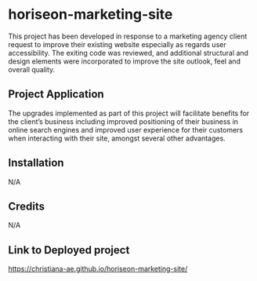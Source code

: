 # horiseon-marketing-site
This project has been developed in response to a marketing agency client request to improve their existing website especially as regards user accessibility. The exiting code was reviewed, and additional structural and design elements were incorporated to improve the site outlook, feel and overall quality. 

## Project Application
The upgrades implemented as part of this project will facilitate benefits for the client’s business including improved positioning of their business in online search engines and improved user experience for their customers when interacting with their site, amongst several other advantages. 

## Installation 
N/A

## Credits
N/A

## Link to Deployed project
https://christiana-ae.github.io/horiseon-marketing-site/

